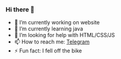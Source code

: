 ### Hi there 👋
- 🔭 I’m currently working on website
- 🌱 I’m currently learning java
- 🤔 I’m looking for help with HTML/CSS/JS
- 📫 How to reach me: <a href="https://t.me/geentwickler">Telegram</a>
- ⚡ Fun fact: I fell off the bike
